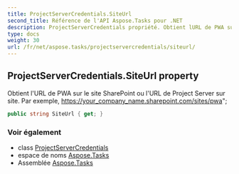 ```yaml
---
title: ProjectServerCredentials.SiteUrl
second_title: Référence de l'API Aspose.Tasks pour .NET
description: ProjectServerCredentials propriété. Obtient lURL de PWA sur le site SharePoint ou lURL de Project Server sur site. Par exemple https//your_company_name.sharepoint.com/sites/pwa
type: docs
weight: 30
url: /fr/net/aspose.tasks/projectservercredentials/siteurl/
---
```

## ProjectServerCredentials.SiteUrl property

Obtient l'URL de PWA sur le site SharePoint ou l'URL de Project Server sur site. Par exemple, https://your_company_name.sharepoint.com/sites/pwa";

```csharp
public string SiteUrl { get; }
```

### Voir également

* class [ProjectServerCredentials](../)
* espace de noms [Aspose.Tasks](../../projectservercredentials/)
* Assemblée [Aspose.Tasks](../../../)


